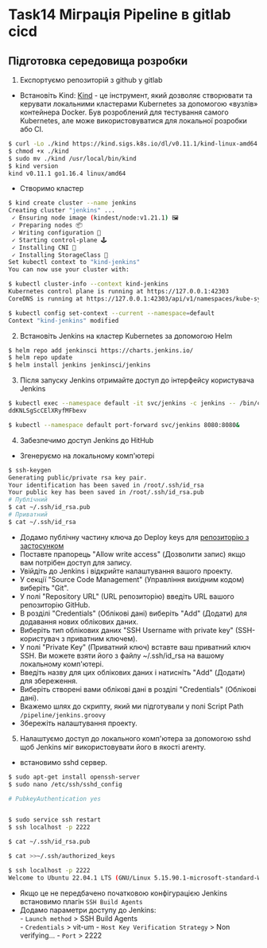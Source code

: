 # Task14 Міграція Pipeline в gitlab cicd

## Підготовка середовища розробки
1. Експортуємо репозиторій з github у gitlab




- Встановіть Kind: [Kind](https://kind.sigs.k8s.io/) - це інструмент, який дозволяє створювати та керувати локальними кластерами Kubernetes за допомогою «вузлів» контейнера Docker. Був розроблений для тестування самого Kubernetes, але може використовуватися для локальної розробки або CI.

```sh
$ curl -Lo ./kind https://kind.sigs.k8s.io/dl/v0.11.1/kind-linux-amd64
$ chmod +x ./kind
$ sudo mv ./kind /usr/local/bin/kind
$ kind version
kind v0.11.1 go1.16.4 linux/amd64
```
- Створимо кластер
```sh
$ kind create cluster --name jenkins
Creating cluster "jenkins" ...
 ✓ Ensuring node image (kindest/node:v1.21.1) 🖼 
 ✓ Preparing nodes 📦  
 ✓ Writing configuration 📜 
 ✓ Starting control-plane 🕹️ 
 ✓ Installing CNI 🔌 
 ✓ Installing StorageClass 💾 
Set kubectl context to "kind-jenkins"
You can now use your cluster with:

$ kubectl cluster-info --context kind-jenkins
Kubernetes control plane is running at https://127.0.0.1:42303
CoreDNS is running at https://127.0.0.1:42303/api/v1/namespaces/kube-system/services/kube-dns:dns/proxy

$ kubectl config set-context --current --namespace=default
Context "kind-jenkins" modified
```
2. Встановіть Jenkins на кластер Kubernetes за допомогою Helm
```sh
$ helm repo add jenkinsci https://charts.jenkins.io/
$ helm repo update
$ helm install jenkins jenkinsci/jenkins
```

3. Після запуску Jenkins отримайте доступ до інтерфейсу користувача Jenkins
```sh
$ kubectl exec --namespace default -it svc/jenkins -c jenkins -- /bin/cat /run/secrets/additional/chart-admin-password && echo
ddKNLSgScCElXRyfMFbexv

$ kubectl --namespace default port-forward svc/jenkins 8080:8080&
```
4. Забезпечимо доступ Jenkins до HitHub
- Згенеруємо  на локальному комп'ютері   
```sh
$ ssh-keygen
Generating public/private rsa key pair.
Your identification has been saved in /root/.ssh/id_rsa
Your public key has been saved in /root/.ssh/id_rsa.pub
# Публічний
$ cat ~/.ssh/id_rsa.pub
# Приватний 
$ cat ~/.ssh/id_rsa
```
- Додамо публічну частину ключа до Deploy keys для [репозиторію з застосунком](https://github.com/vit-um/kbot/settings/keys)  
-  Поставте прапорець "Allow write access" (Дозволити запис) якщо вам потрібен доступ для запису. 
- Увійдіть до Jenkins і відкрийте налаштування вашого проекту. 
- У секції "Source Code Management" (Управління вихідним кодом) виберіть "Git". 
- У полі "Repository URL" (URL репозиторію) введіть URL вашого репозиторію GitHub. 
- В розділі "Credentials" (Облікові дані) виберіть "Add" (Додати) для додавання нових облікових даних. 
- Виберіть тип облікових даних "SSH Username with private key" (SSH-користувач з приватним ключем). 
- У полі "Private Key" (Приватний ключ) вставте ваш приватний ключ SSH. Ви можете взяти його з файлу  ~/.ssh/id_rsa  на вашому локальному комп'ютері. 
- Введіть назву для цих облікових даних і натисніть "Add" (Додати) для збереження. 
- Виберіть створені вами облікові дані в розділі "Credentials" (Облікові дані). 
- Вкажемо шлях до скрипту, який ми підготували у полі Script Path `/pipeline/jenkins.groovy`
- Збережіть налаштування проекту. 

5. Налаштуємо доступ до локального комп'ютера за допомогою sshd щоб Jenkins міг використовувати його в якості агенту.
- встановимо sshd сервер.
```sh
$ sudo apt-get install openssh-server
$ sudo nano /etc/ssh/sshd_config

# PubkeyAuthentication yes


$ sudo service ssh restart
$ ssh localhost -p 2222

$ cat ~/.ssh/id_rsa.pub

$ cat >>~/.ssh/authorized_keys  

$ ssh localhost -p 2222
Welcome to Ubuntu 22.04.1 LTS (GNU/Linux 5.15.90.1-microsoft-standard-WSL2 x86_64)
```
- Якщо це не передбачено початковою конфігурацією Jenkins встановимо плагін `SSH Build Agents`
- Додамо параметри доступу до Jenkins:   
      - `Launch method` > SSH Build Agents  
      - `Credentials` > vit-um
      - `Host Key Verification Strategy` > Non verifying... 
      - `Port` > 2222

